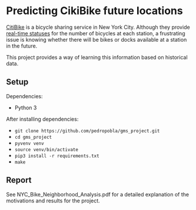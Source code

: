 # Predicting CikiBike future locations
[CitiBike](https://www.citibikenyc.com/) is a bicycle sharing service in New
York City. Although they provide
[real-time statuses](https://feeds.citibikenyc.com/stations/stations.json) for
the number of bicycles at each station, a frustrating issue is knowing whether
there will be bikes or docks available at a station in the future.

This project provides a way of learning this information based on historical
data.

## Setup
Dependencies:
  - Python 3

After installing dependencies:
  - ``git clone https://github.com/pedropobla/gms_project.git``
  - ``cd gms_project``
  - ``pyvenv venv``
  - ``source venv/bin/activate``
  - ``pip3 install -r requirements.txt``
  - ``make``


## Report
See NYC_Bike_Neighborhood_Analysis.pdf for a detailed explanation of the motivations and results for the project.
